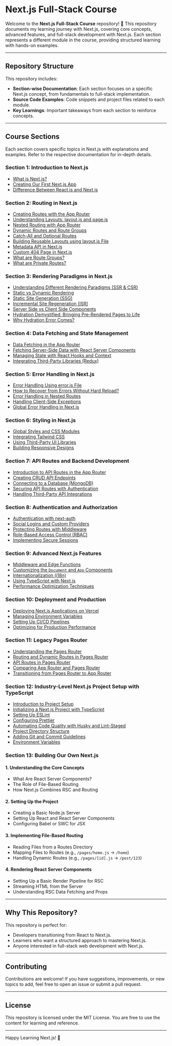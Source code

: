# Next.js Full-Stack Course

Welcome to the **Next.js Full-Stack Course** repository! 🚀 This repository documents my learning journey with Next.js, covering core concepts, advanced features, and full-stack development with Next.js. Each section represents a different module in the course, providing structured learning with hands-on examples.

---

## Repository Structure

This repository includes:

- **Section-wise Documentation**: Each section focuses on a specific Next.js concept, from fundamentals to full-stack implementation.
- **Source Code Examples**: Code snippets and project files related to each module.
- **Key Learnings**: Important takeaways from each section to reinforce concepts.

---

## Course Sections

Each section covers specific topics in Next.js with explanations and examples. Refer to the respective documentation for in-depth details.

### Section 1: Introduction to Next.js

- [What is Next.js?](./Section_01/01_what-is-next.md)
- [Creating Our First Next.js App](./Section_01/02_Creating_Our_First_Next.js_App)
- [Difference Between React.js and Next.js](./Section_01/03_difference-between-react-and-next.md)

### Section 2: Routing in Next.js

- [Creating Routes with the App Router](./Section_02/Readme.md)
- [Understanding Layouts: layout.js and page.js](./Section_02/Readme.md)
- [Nested Routing with App Router](./Section_02/Readme.md)
- [Dynamic Routes and Route Groups](./Section_02/Readme.md)
- [Catch-All and Optional Routes](./Section_02/Readme.md)
- [Building Reusable Layouts using layout.js File](./Section_02/Readme.md)
- [Metadata API in Next.js](./Section_02/Readme.md)
- [Custom 404 Page in Next.js](./Section_02/Readme.md)
- [What are Route Groups?](./Section_02/Readme.md)
- [What are Private Routes?](./Section_02/Readme.md)

### Section 3: Rendering Paradigms in Next.js

- [Understanding Different Rendering Paradigms (SSR & CSR)](./Section_03/Readme.md)
- [Static vs Dynamic Rendering](./Section_03/Readme.md)
- [Static Site Generation (SSG)](./Section_03/Readme.md)
- [Incremental Site Regeneration (ISR)](./Section_03/Readme.md)
- [Server Side vs Client Side Components](./Section_03/Readme.md)
- [Hydration Demystified: Bringing Pre-Rendered Pages to Life](./Section_03/Readme.md)
- [Why Hydration Error Comes?](./Section_03/Readme.md)

### Section 4: Data Fetching and State Management

- [Data Fetching in the App Router](./Section_04/Readme.md)
- [Fetching Server-Side Data with React Server Components](./Section_04/Readme.md)
- [Managing State with React Hooks and Context](./Section_04/Readme.md)
- [Integrating Third-Party Libraries (Redux)](./Section_04/Readme.md)

### Section 5: Error Handling in Next.js

- [Error Handling Using error.js File](./Section_05/Readme.md)
- [How to Recover from Errors Without Hard Reload?](./Section_05/Readme.md)
- [Error Handling in Nested Routes](./Section_05/Readme.md)
- [Handling Client-Side Exceptions](./Section_05/Readme.md)
- [Global Error Handling in Next.js](./Section_05/Readme.md)

### Section 6: Styling in Next.js

- [Global Styles and CSS Modules](./Section_06/Readme.md)
- [Integrating Tailwind CSS](./Section_06/Readme.md)
- [Using Third-Party UI Libraries](./Section_06/Readme.md)
- [Building Responsive Designs](./Section_06/Readme.md)

### Section 7: API Routes and Backend Development

- [Introduction to API Routes in the App Router](./Section_07/Readme.md)
- [Creating CRUD API Endpoints](./Section_07/Readme.md)
- [Connecting to a Database (MongoDB)](./Section_07/Readme.md)
- [Securing API Routes with Authentication](./Section_07/Readme.md)
- [Handling Third-Party API Integrations](./Section_07/Readme.md)

### Section 8: Authentication and Authorization

- [Authentication with next-auth](./Section_08/Readme.md)
- [Social Logins and Custom Providers](./Section_08/Readme.md)
- [Protecting Routes with Middleware](./Section_08/Readme.md)
- [Role-Based Access Control (RBAC)](./Section_08/Readme.md)
- [Implementing Secure Sessions](./Section_08/Readme.md)

### Section 9: Advanced Next.js Features

- [Middleware and Edge Functions](./Section_09/Readme.md)
- [Customizing the `Document` and `App` Components](./Section_09/Readme.md)
- [Internationalization (i18n)](./Section_09/Readme.md)
- [Using TypeScript with Next.js](./Section_09/Readme.md)
- [Performance Optimization Techniques](./Section_09/Readme.md)

### Section 10: Deployment and Production

- [Deploying Next.js Applications on Vercel](./Section_10/Readme.md)
- [Managing Environment Variables](./Section_10/Readme.md)
- [Setting Up CI/CD Pipelines](./Section_10/Readme.md)
- [Optimizing for Production Performance](./Section_10/Readme.md)

### Section 11: Legacy Pages Router

- [Understanding the Pages Router](./Section_11/Readme.md)
- [Routing and Dynamic Routes in Pages Router](./Section_11/Readme.md)
- [API Routes in Pages Router](./Section_11/Readme.md)
- [Comparing App Router and Pages Router](./Section_11/Readme.md)
- [Transitioning from Pages Router to App Router](./Section_11/Readme.md)

### Section 12: Industry-Level Next.js Project Setup with TypeScript

- [Introduction to Project Setup](./Section_12/Readme.md)
- [Initializing a Next.js Project with TypeScript](./Section_12/Readme.md)
- [Setting Up ESLint](./Section_12/Readme.md)
- [Configuring Prettier](./Section_12/Readme.md)
- [Automating Code Quality with Husky and Lint-Staged](./Section_12/Readme.md)
- [Project Directory Structure](./Section_12/Readme.md)
- [Adding Git and Commit Guidelines](./Section_12/Readme.md)
- [Environment Variables](./Section_12/Readme.md)

### Section 13: Building Our Own Next.js

#### 1. Understanding the Core Concepts

- What Are React Server Components?
- The Role of File-Based Routing
- How Next.js Combines RSC and Routing

#### 2. Setting Up the Project

- Creating a Basic Node.js Server
- Setting Up React and React Server Components
- Configuring Babel or SWC for JSX

#### 3. Implementing File-Based Routing

- Reading Files from a Routes Directory
- Mapping Files to Routes (e.g., `/pages/home.js` → `/home`)
- Handling Dynamic Routes (e.g., `/pages/[id].js` → `/post/123`)

#### 4. Rendering React Server Components

- Setting Up a Basic Render Pipeline for RSC
- Streaming HTML from the Server
- Understanding RSC Data Fetching and Props

---

## Why This Repository?

This repository is perfect for:

- Developers transitioning from React to Next.js.
- Learners who want a structured approach to mastering Next.js.
- Anyone interested in full-stack web development with Next.js.

---

## Contributing

Contributions are welcome! If you have suggestions, improvements, or new topics to add, feel free to open an issue or submit a pull request.

---

## License

This repository is licensed under the MIT License. You are free to use the content for learning and reference.

---

Happy Learning Next.js! 🎉
